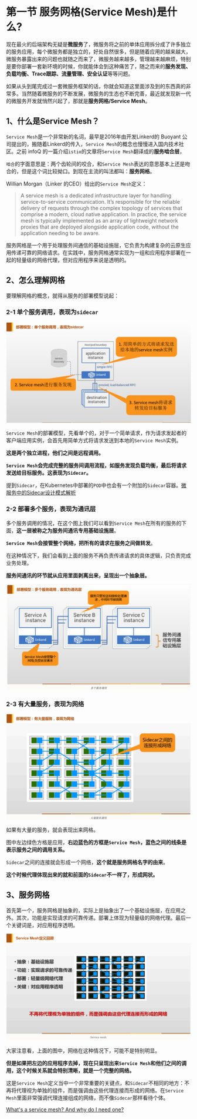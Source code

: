 # **第一节 服务网格(Service Mesh)是什么?**

现在最火的后端架构无疑是**微服务**了，微服务将之前的单体应用拆分成了许多独立的服务应用，每个微服务都是独立的，好处自然很多，但是随着应用的越来越大，微服务暴露出来的问题也就随之而来了，微服务越来越多，管理越来越麻烦，特别是要你部署一套新环境的时候，你就能体会到这种痛苦了，随之而来的**服务发现、负载均衡、Trace跟踪、流量管理、安全认证**等等问题。

如果从头到尾完成过一套微服务框架的话，你就会知道这里面涉及到的东西真的非常多。当然随着微服务的不断发展，微服务的生态也不断完善，最近就发现新一代的微服务开发就悄然兴起了，那就是**服务网格/Service Mesh**。


## **1、什么是Service Mesh？**

`Service Mesh`是一个非常新的名词，最早是2016年由开发Linkerd的 Buoyant 公司提出的，搬随着Linkerd的传入，`Service Mesh`的概念也慢慢进入国内技术社区。之前 infoQ 的一篇介绍`istio`的文章将`Service Mesh`翻译成的**服务啮合层**，

`啮合`的字面意思是：两个齿轮间的咬合，和`Service Mesh`表达的意思基本上还是吻合的，但是这个词比较拗口。到现在主流的叫法都叫：**服务网格**。


Willian Morgan（Linker 的CEO）给出的`Service Mesh`定义：

> A service mesh is a dedicated infrastructure layer for handling service-to-service communication. It’s responsible for the reliable delivery of requests through the complex topology of services that comprise a modern, cloud native application. In practice, the service mesh is typically implemented as an array of lightweight network proxies that are deployed alongside application code, without the application needing to be aware.

服务网格是一个用于处理服务间通信的基础设施层，它负责为构建复杂的云原生应用传递可靠的网络请求。在实践中，服务网格通常实现为一组和应用程序部署在一起的轻量级的网络代理，但对应用程序来说是透明的。

## **2、怎么理解网格**

要理解网格的概念，就得从服务的部署模型说起：


### **2-1 单个服务调用，表现为`sidecar`**

![Alt Image Text](../images/0_1.png "Body image")

`Service Mesh`的部署模型，先看单个的，对于一个简单请求，作为请求发起者的客户端应用实例，会首先用简单方式将请求发送到本地的`Service Mesh`实例。

**这是两个独立进程，他们之间是远程调用。**


**`Service Mesh`会完成完整的服务间调用流程，如服务发现负载均衡，最后将请求发送给目标服务。这表现为`Sidecar`。**

提到`Sidecar`，在Kubernetes中部署的`POD`中也会有一个附加的`Sidecar`容器。[微服务中的Sidecar设计模式解析](https://github.com/Chao-Xi/JacobTechBlog/blob/master/k8s_tutorial/k8s_adv34_sidecar.md)

### **2-2 部署多个服务，表现为通讯层**


多个服务调用的情况，在这个图上我们可以看到`Service Mesh`在所有的服务的下面，**这一层被称之为服务间通讯专用基础设施层**。

**`Service Mesh`会接管整个网络，把所有的请求在服务之间做转发**。

在这种情况下，我们会看到上面的服务不再负责传递请求的具体逻辑，只负责完成业务处理。

**服务间通讯的环节就从应用里面剥离出来，呈现出一个抽象层。**

![Alt Image Text](../images/0_2.png "Body image")

### **2-3 有大量服务，表现为网络**

![Alt Image Text](../images/0_3.png "Body image")

如果有大量的服务，就会表现出来网格。

图中左边绿色方格是应用，**右边蓝色的方框是`Service Mesh`，蓝色之间的线条是表示服务之间的调用关系。**

`Sidecar`之间的连接就会形成一个网络，**这个就是服务网格名字的由来**。

**这个时候代理体现出来的就和前面的`Sidecar`不一样了，形成网状。**

## **3、服务网格**

首先第一个，服务网格是抽象的，实际上是抽象出了一个基础设施层，在应用之外。其次，功能是实现请求的可靠传递。部署上体现为轻量级的网络代理。最后一个关键词是，对应用程序透明。

![Alt Image Text](../images/0_4.png "Body image")

大家注意看，上面的图中，网络在这种情况下，可能不是特别明显。

**但是如果把左边的应用程序去掉，现在只呈现出来`Service Mesh`和他们之间的调用，这个时候关系就会特别清晰，就是一个完整的网络。**

这是`Service Mesh`定义当中一个非常重要的关键点，和`Sidecar`不相同的地方：不再将代理视为单独的组件，而是强调由这些代理连接而形成的网络。在`Service Mesh`里面非常强调代理连接组成的网络，而不像`Sidecar`那样看待个体。

[What's a service mesh? And why do I need one?](https://buoyant.io/2017/04/25/whats-a-service-mesh-and-why-do-i-need-one/)
